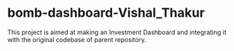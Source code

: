 # bomb-dashboard-Vishal_Thakur
This project is aimed at making an Investment Dashboard and integrating it with the original codebase of parent repository.
